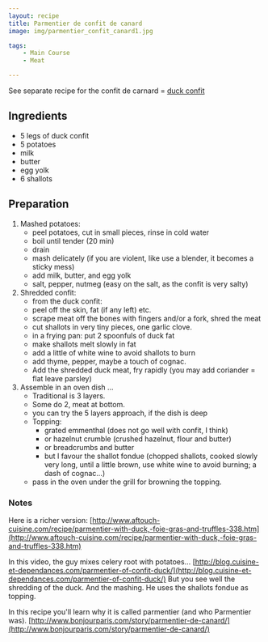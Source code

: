 ```yaml
---
layout: recipe
title: Parmentier de confit de canard 
image: img/parmentier_confit_canard1.jpg

tags:
    - Main Course
    - Meat

---
```


See separate recipe for the confit de carnard = [duck confit](confit_de_canard.html)  

## Ingredients

* 5 legs of duck confit
* 5 potatoes
* milk
* butter
* egg yolk
* 6 shallots

## Preparation

1. Mashed potatoes:
   * peel potatoes, cut in small pieces, rinse in cold water
   * boil until tender (20 min)
   * drain
   * mash delicately  (if you are violent, like use a blender, it becomes a sticky mess)
   * add milk, butter, and egg yolk
   * salt, pepper, nutmeg (easy on the salt, as the confit is very salty)
2. Shredded confit:
   * from the duck confit:
   * peel off the skin, fat (if any left) etc.
   * scrape meat off the bones with fingers and/or a fork, shred the meat
   * cut shallots in very tiny pieces, one garlic clove.
   * in a frying pan: put 2 spoonfuls of duck fat
   * make shallots melt slowly in fat
   * add a little of white wine to avoid shallots to burn
   * add thyme, pepper, maybe a touch of cognac.
   * Add the shredded duck meat, fry rapidly (you may add coriander = flat leave parsley)
3. Assemble in an oven dish ...
   * Traditional is 3 layers. 
   * Some do 2, meat at bottom.
   * you can try the 5 layers approach, if the dish is deep
   * Topping: 
      * grated emmenthal (does not go well with confit, I think)
      * or hazelnut crumble (crushed hazelnut, flour and butter)
      * or breadcrumbs and butter
      * but I favour the shallot fondue (chopped shallots, cooked slowly very long, until a little brown, use white wine to avoid burning; a dash of cognac...)
   * pass in the oven under the grill for browning the topping.

### Notes

Here is a richer version:
[http://www.aftouch-cuisine.com/recipe/parmentier-with-duck,-foie-gras-and-truffles-338.htm](http://www.aftouch-cuisine.com/recipe/parmentier-with-duck,-foie-gras-and-truffles-338.htm)

In this video, the guy mixes celery root with potatoes...
[http://blog.cuisine-et-dependances.com/parmentier-of-confit-duck/](http://blog.cuisine-et-dependances.com/parmentier-of-confit-duck/)
But you see well the shredding of the duck. And the mashing. He uses the shallots fondue as topping.

In this recipe you'll learn why it is called parmentier (and who Parmentier was).
[http://www.bonjourparis.com/story/parmentier-de-canard/](http://www.bonjourparis.com/story/parmentier-de-canard/)